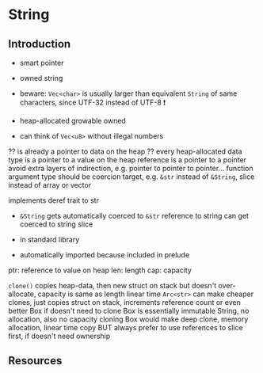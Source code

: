 # String



## Introduction

- smart pointer
- owned string
- beware: `Vec<char>` is usually larger than equivalent `String` of same characters, since UTF-32 instead of UTF-8 ❗️

- heap-allocated growable owned

- can think of `Vec<u8>` without illegal numbers

?? is already a pointer to data on the heap
?? every heap-allocated data type is a pointer to a value on the heap
reference is a pointer to a pointer
avoid extra layers of indirection, e.g. pointer to pointer to pointer...
function argument type should be coercion target, e.g. `&str` instead of `&String`, slice instead of array or vector

implements deref trait to str

- `&String` gets automatically coerced to `&str`
reference to string can get coerced to string slice

- in standard library
- automatically imported because included in prelude

ptr: reference to value on heap
len: length
cap: capacity

`clone()` copies heap-data, then new struct on stack
but doesn't over-allocate, capacity is same as length
linear time
`Arc<str>` can make cheaper clones, just copies struct on stack, increments reference count
or even better Box<str> if doesn't need to clone
Box<str> is essentially immutable String, no allocation, also no capacity
cloning Box<str> would make deep clone, memory allocation, linear time copy
BUT always prefer to use references to slice first, if doesn't need ownership



## Resources
